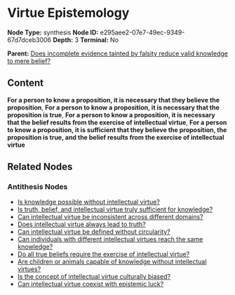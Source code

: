 # Virtue Epistemology

**Node Type:** synthesis
**Node ID:** e295aee2-07e7-49ec-9349-67d7dceb3006
**Depth:** 3
**Terminal:** No

**Parent:** [Does incomplete evidence tainted by falsity reduce valid knowledge to mere belief?](does-incomplete-evidence-tainted-by-falsity-reduce-valid-knowledge-to-mere-belief-antithesis-43d84db6-c8a7-4af3-b94e-823a33d0d68c.md)

## Content

**For a person to know a proposition, it is necessary that they believe the proposition**, **For a person to know a proposition, it is necessary that the proposition is true**, **For a person to know a proposition, it is necessary that the belief results from the exercise of intellectual virtue**, **For a person to know a proposition, it is sufficient that they believe the proposition, the proposition is true, and the belief results from the exercise of intellectual virtue**

## Related Nodes

### Antithesis Nodes

- [Is knowledge possible without intellectual virtue?](is-knowledge-possible-without-intellectual-virtue-antithesis-cea886dd-1a3e-45f9-bfad-456662e4dfed.md)
- [Is truth, belief, and intellectual virtue truly sufficient for knowledge?](is-truth-belief-and-intellectual-virtue-truly-sufficient-for-knowledge-antithesis-42c4e8b1-6f11-435f-9a06-bc510df73593.md)
- [Can intellectual virtue be inconsistent across different domains?](can-intellectual-virtue-be-inconsistent-across-different-domains-antithesis-a272eefe-0b7f-4c50-8a2d-f10c911d7ea6.md)
- [Does intellectual virtue always lead to truth?](does-intellectual-virtue-always-lead-to-truth-antithesis-efc14b95-2d0c-419c-8ca6-abb7d2aa280b.md)
- [Can intellectual virtue be defined without circularity?](can-intellectual-virtue-be-defined-without-circularity-antithesis-ca490f51-b017-4854-8cbf-12474fc34fd4.md)
- [Can individuals with different intellectual virtues reach the same knowledge?](can-individuals-with-different-intellectual-virtues-reach-the-same-knowledge-antithesis-302201a9-becf-4c93-ad58-960d7c735b4e.md)
- [Do all true beliefs require the exercise of intellectual virtue?](do-all-true-beliefs-require-the-exercise-of-intellectual-virtue-antithesis-0884d493-e03a-4098-9bcd-551be52aea3c.md)
- [Are children or animals capable of knowledge without intellectual virtues?](are-children-or-animals-capable-of-knowledge-without-intellectual-virtues-antithesis-0d5b5099-4d09-4aa1-a66f-18aa3d5d54fc.md)
- [Is the concept of intellectual virtue culturally biased?](is-the-concept-of-intellectual-virtue-culturally-biased-antithesis-df44d012-73d9-43c0-9b3a-3a1e93809beb.md)
- [Can intellectual virtue coexist with epistemic luck?](can-intellectual-virtue-coexist-with-epistemic-luck-antithesis-85a610da-914f-401a-b04c-a4d0d79ebf51.md)
